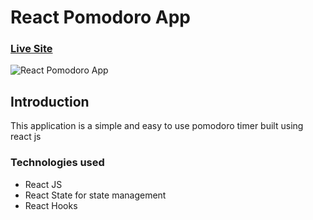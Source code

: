 # React Pomodoro App

### [Live Site](https://happy-bhabha-676a03.netlify.app)

![React Pomodoro App](https://i.imgur.com/2bIfY43.png)

## Introduction

This application is a simple and easy to use pomodoro timer built using react js

### Technologies used

- React JS
- React State for state management
- React Hooks
